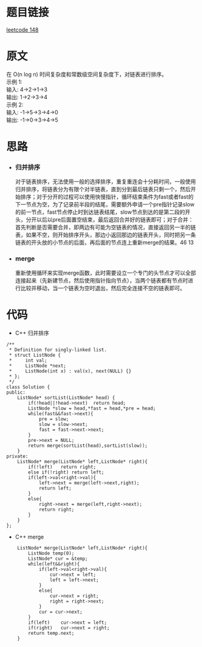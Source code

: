 # 题目链接
[leetcode 148](https://leetcode-cn.com/problems/sort-list/)

# 原文
在 O(n log n) 时间复杂度和常数级空间复杂度下，对链表进行排序。  
示例 1:  
输入: 4->2->1->3  
输出: 1->2->3->4  
示例 2:  
输入: -1->5->3->4->0  
输出: -1->0->3->4->5

# 思路
- ### **归并排序**
  对于链表排序，无法使用一般的选择排序，重复重连会十分耗时间，一般使用归并排序，将链表分为有限个对半链表，直到分到最后链表只剩一个，然后开始排序；对于分开的过程可以使用快慢指针，循环结束条件为fast或者fast的下一节点为空，为了记录前半段的结尾，需要额外申请一个pre指针记录slow的前一节点，fast节点停止时到达链表结尾，slow节点到达的是第二段的开头，分开以后以pre后面置空结束，最后返回合并好的链表即可；对于合并：首先判断是否需要合并，即两边有可能为空链表的情况，直接返回另一半的链表，如果不空，则开始排序开头，那边小返回那边的链表开头，同时把另一条链表的开头放的小节点的后面，再后面的节点连上重新merge的结果。46 13
- ### **merge**
  重新使用循环来实现merge函数，此时需要设立一个专门的头节点才可以全部连接起来（先新建节点，然后使用指针指向节点），当两个链表都有节点时进行比较并移动，当一个链表为空时退出，然后完全连接不空的链表即可。

# 代码
- C++ 归并排序
```
/**
 * Definition for singly-linked list.
 * struct ListNode {
 *     int val;
 *     ListNode *next;
 *     ListNode(int x) : val(x), next(NULL) {}
 * };
 */
class Solution {
public:
    ListNode* sortList(ListNode* head) {
        if(!head||!head->next)  return head;
        ListNode *slow = head,*fast = head,*pre = head;
        while(fast&&fast->next){
            pre = slow;
            slow = slow->next;
            fast = fast->next->next;
        }
        pre->next = NULL;
        return merge(sortList(head),sortList(slow));
    }
private:
    ListNode* merge(ListNode* left,ListNode* right){
        if(!left)   return right;
        else if(!right) return left;
        if(left->val<right->val){
            left->next = merge(left->next,right);
            return left;
        }
        else{
            right->next = merge(left,right->next);
            return right;
        }
    }
};
```
- C++ merge
```
    ListNode* merge(ListNode* left,ListNode* right){
        ListNode temp(0);
        ListNode* cur = &temp;
        while(left&&right){
            if(left->val<right->val){
                cur->next = left;
                left = left->next;
            }
            else{
                cur->next = right;
                right = right->next;
            }
            cur = cur->next;
        }
        if(left)    cur->next = left;
        if(right)   cur->next = right;
        return temp.next;
    }
```